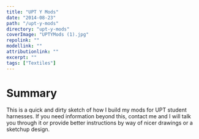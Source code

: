 ```yaml
---
title: "UPT Y Mods"
date: "2014-08-23"
path: "/upt-y-mods"
directory: "upt-y-mods"
coverImage: "UPTYMods (1).jpg"
repolink: ""
modellink: ""
attributionlink: ""
excerpt: ""
tags: ["Textiles"]
---
```


# Summary

This is a quick and dirty sketch of how I build my mods for UPT student harnesses. If you need information beyond this, contact me and I will talk you through it or provide better instructions by way of nicer drawings or a sketchup design.
